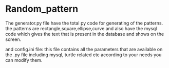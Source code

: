 # Random_pattern
The generator.py file have the total py code for 
generating of the patterns.
the patterns are rectangle,square,ellipse,curve
and also have the mysql code which gives the text that
is present in the database and shows on the screen.


and config.ini file:
this file contains all the parameters that are available 
on the .py file including mysql, turtle related etc
according to your needs you can modify them.
